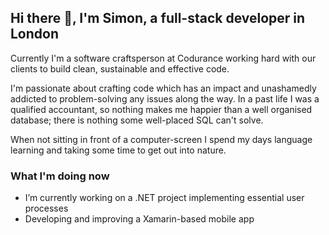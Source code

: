## Hi there 👋, I'm Simon, a full-stack developer in London

Currently I'm a software craftsperson at Codurance working hard with our clients to build clean, sustainable and effective code. 

I'm passionate about crafting code which has an impact and unashamedly addicted to problem-solving any issues along the way. In a past life I was a qualified accountant, so nothing makes me happier than a well organised database; there is nothing some well-placed SQL can't solve.  

When not sitting in front of a computer-screen I spend my days language learning and taking some time to get out into nature. 

### What I'm doing now

- I’m currently working on a .NET project implementing essential user processes
- Developing and improving a Xamarin-based mobile app
